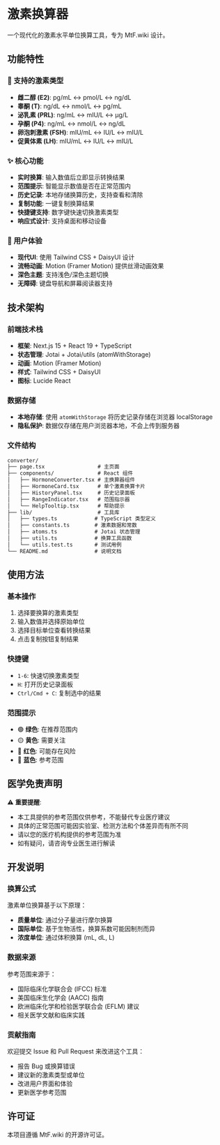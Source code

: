 # 激素换算器

一个现代化的激素水平单位换算工具，专为 MtF.wiki 设计。

## 功能特性

### 🧪 支持的激素类型

- **雌二醇 (E2)**: pg/mL ↔ pmol/L ↔ ng/dL
- **睾酮 (T)**: ng/dL ↔ nmol/L ↔ pg/mL  
- **泌乳素 (PRL)**: ng/mL ↔ mIU/L ↔ μg/L
- **孕酮 (P4)**: ng/mL ↔ nmol/L ↔ ng/dL
- **卵泡刺激素 (FSH)**: mIU/mL ↔ IU/L ↔ mIU/L
- **促黄体素 (LH)**: mIU/mL ↔ IU/L ↔ mIU/L

### ✨ 核心功能

- **实时换算**: 输入数值后立即显示转换结果
- **范围提示**: 智能显示数值是否在正常范围内
- **历史记录**: 本地存储换算历史，支持查看和清除
- **复制功能**: 一键复制换算结果
- **快捷键支持**: 数字键快速切换激素类型
- **响应式设计**: 支持桌面和移动设备

### 🎨 用户体验

- **现代UI**: 使用 Tailwind CSS + DaisyUI 设计
- **流畅动画**: Motion (Framer Motion) 提供丝滑动画效果
- **深色主题**: 支持浅色/深色主题切换
- **无障碍**: 键盘导航和屏幕阅读器支持

## 技术架构

### 前端技术栈

- **框架**: Next.js 15 + React 19 + TypeScript
- **状态管理**: Jotai + Jotai/utils (atomWithStorage)
- **动画**: Motion (Framer Motion)
- **样式**: Tailwind CSS + DaisyUI
- **图标**: Lucide React

### 数据存储

- **本地存储**: 使用 `atomWithStorage` 将历史记录存储在浏览器 localStorage
- **隐私保护**: 数据仅存储在用户浏览器本地，不会上传到服务器

### 文件结构

```md
converter/
├── page.tsx                 # 主页面
├── components/              # React 组件
│   ├── HormoneConverter.tsx # 主换算器组件
│   ├── HormoneCard.tsx      # 单个激素换算卡片
│   ├── HistoryPanel.tsx     # 历史记录面板
│   ├── RangeIndicator.tsx   # 范围指示器
│   └── HelpTooltip.tsx      # 帮助提示
├── lib/                     # 工具库
│   ├── types.ts            # TypeScript 类型定义
│   ├── constants.ts        # 激素数据和常数
│   ├── atoms.ts            # Jotai 状态管理
│   ├── utils.ts            # 换算工具函数
│   └── utils.test.ts       # 测试用例
└── README.md               # 说明文档
```

## 使用方法

### 基本操作

1. 选择要换算的激素类型
2. 输入数值并选择原始单位
3. 选择目标单位查看转换结果
4. 点击复制按钮复制结果

### 快捷键

- `1-6`: 快速切换激素类型
- `H`: 打开历史记录面板
- `Ctrl/Cmd + C`: 复制选中的结果

### 范围提示

- 🟢 **绿色**: 在推荐范围内
- 🟡 **黄色**: 需要关注
- 🔴 **红色**: 可能存在风险
- 🔵 **蓝色**: 参考范围

## 医学免责声明

⚠️ **重要提醒**:

- 本工具提供的参考范围仅供参考，不能替代专业医疗建议
- 具体的正常范围可能因实验室、检测方法和个体差异而有所不同
- 请以您的医疗机构提供的参考范围为准
- 如有疑问，请咨询专业医生进行解读

## 开发说明

### 换算公式

激素单位换算基于以下原理：

- **质量单位**: 通过分子量进行摩尔换算
- **国际单位**: 基于生物活性，换算系数可能因制剂而异
- **浓度单位**: 通过体积换算 (mL, dL, L)

### 数据来源

参考范围来源于：

- 国际临床化学联合会 (IFCC) 标准
- 美国临床生化学会 (AACC) 指南
- 欧洲临床化学和检验医学联合会 (EFLM) 建议
- 相关医学文献和临床实践

### 贡献指南

欢迎提交 Issue 和 Pull Request 来改进这个工具：

- 报告 Bug 或换算错误
- 建议新的激素类型或单位
- 改进用户界面和体验
- 更新医学参考范围

## 许可证

本项目遵循 MtF.wiki 的开源许可证。
